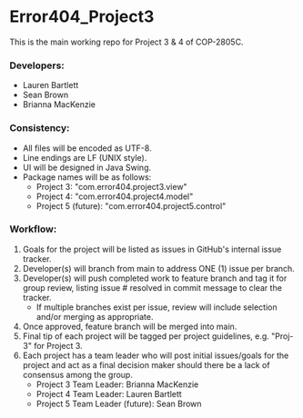 # Error404_Project3
This is the main working repo for Project 3 & 4 of COP-2805C.

### Developers:
* Lauren Bartlett
* Sean Brown
* Brianna MacKenzie

### Consistency:
* All files will be encoded as UTF-8.
* Line endings are LF (UNIX style).
* UI will be designed in Java Swing.
* Package names will be as follows:
    * Project 3: "com.error404.project3.view"
    * Project 4: "com.error404.project4.model"
    * Project 5 (future): "com.error404.project5.control"

### Workflow:
1. Goals for the project will be listed as issues in GitHub's internal issue tracker.
2. Developer(s) will branch from main to address ONE (1) issue per branch.
3. Developer(s) will push completed work to feature branch and tag it for group review, listing issue # resolved in
 commit message to clear the tracker.
    * If multiple branches exist per issue, review will include selection and/or merging as appropriate.
4. Once approved, feature branch will be merged into main.
5. Final tip of each project will be tagged per project guidelines, e.g. "Proj-3" for Project 3.
6. Each project has a team leader who will post initial issues/goals for the project and act as a final decision 
   maker should there be a lack of consensus among the group.
    * Project 3 Team Leader: Brianna MacKenzie
    * Project 4 Team Leader: Lauren Bartlett
    * Project 5 Team Leader (future): Sean Brown
